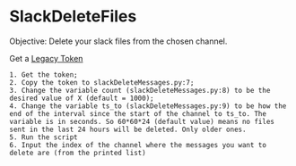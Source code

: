 # SlackDeleteFiles

Objective: Delete your slack files from the chosen channel.

Get a [Legacy Token](https://api.slack.com/custom-integrations/legacy-tokens)
	
	1. Get the token;
	2. Copy the token to slackDeleteMessages.py:7;
	3. Change the variable count (slackDeleteMessages.py:8) to be the desired value of X (default = 1000);
  	4. Change the variable ts_to (slackDeleteMessages.py:9) to be how the end of the interval since the start of the channel to ts_to. The variable is in seconds. So 60*60*24 (default value) means no files sent in the last 24 hours will be deleted. Only older ones.
	5. Run the script
	6. Input the index of the channel where the messages you want to delete are (from the printed list)
